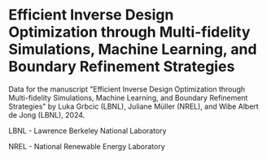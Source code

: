 # Efficient Inverse Design Optimization through Multi-fidelity Simulations, Machine Learning, and Boundary Refinement Strategies

Data for the manuscript "Efficient Inverse Design Optimization through Multi-fidelity Simulations, Machine Learning, and Boundary Refinement Strategies" by Luka Grbcic (LBNL), Juliane Müller (NREL), and Wibe Albert de Jong (LBNL), 2024.

LBNL - Lawrence Berkeley National Laboratory

NREL - National Renewable Energy Laboratory
